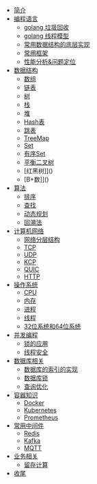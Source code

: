 - [简介](README.md)
- [编程语言]()
    - [golang 垃圾回收](编程语言/golang垃圾回收.md)
    - [golang 线程模型](编程语言/golang线程模型.md)
    - [常用数据结构的底层实现]()
    - [常用框架]()
    - [性能分析&问题定位]()
- [数据结构](数据结构.md)
    - [数组]()
    - [链表]()
    - [树]()
    - [栈]()
    - [堆]()
    - [Hash表]()
    - [跳表]()
    - [TreeMap]()
    - [Set]()
    - [有序Set]()
    - [平衡二叉树]()
    - [红黑树]]()
    - [B+数]]()
- [算法](数据结构.md)
    - [排序]()
    - [查找]()
    - [动态规划]()
    - [回溯法]()
- [计算机网络]()
    - [网络分层结构]()
    - [TCP](计算机网络/TCP.md)
    - [UDP](计算机网络/UDP.md)
    - [KCP]()
    - [QUIC]()
    - [HTTP](计算机网络/HTTP.md)
- [操作系统]()
    - [CPU]()
    - [内存](操作系统/内存.md)
    - [进程](操作系统/进程.md)
    - [线程](操作系统/线程.md)
    - [32位系统和64位系统]()
- [并发编程]()
    - [锁的应用]()
    - [线程安全]()
- [数据库相关]()
    - [数据库的索引的实现]()
    - [数据库锁]()
    - [查询优化]()
- [容器知识]()
    - [Docker]()
    - [Kubernetes]()
    - [Prometheus]()
- [常用中间件]()
    - [Redis](常用中间件/Redis.md)
    - [Kafka]()
    - [MQTT]()
- [业务相关]()
    - [留存计算](业务相关/留存计算.md)
- [收尾]()
